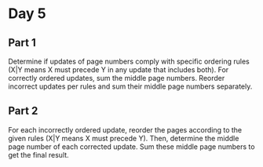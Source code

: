# Day 5

## Part 1

Determine if updates of page numbers comply with specific ordering rules (X|Y means X must precede Y in any update that includes both). For correctly ordered updates, sum the middle page numbers. Reorder incorrect updates per rules and sum their middle page numbers separately.

## Part 2

For each incorrectly ordered update, reorder the pages according to the given rules (X|Y means X must precede Y). Then, determine the middle page number of each corrected update. Sum these middle page numbers to get the final result.